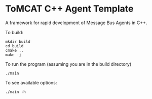 # ToMCAT C++ Agent Template

A framework for rapid development of Message Bus Agents in C++.

To build:

```
mkdir build
cd build
cmake ..
make -j
```

To run the program (assuming you are in the build directory)

```
./main
```

To see available options:

```
./main -h
```

